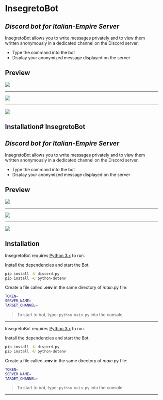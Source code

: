 # InsegretoBot
## _Discord bot for Italian-Empire Server_

InsegretoBot allows you to write messages privately and to view them
written anonymously in a dedicated channel on the Discord server.

- Type the command into the bot
- Display your anonymized message displayed on the server

## Preview

![](https://i.imgur.com/oDeIjqC.png)

-------------

![](https://i.imgur.com/5RhRNwh.png)

-------------

![](https://i.imgur.com/D3VmbV1.png)

## Installation# InsegretoBot
## _Discord bot for Italian-Empire Server_

InsegretoBot allows you to write messages privately and to view them
written anonymously in a dedicated channel on the Discord server.

- Type the command into the bot
- Display your anonymized message displayed on the server

## Preview

![](https://i.imgur.com/oDeIjqC.png)

-------------

![](https://i.imgur.com/5RhRNwh.png)

-------------

![](https://i.imgur.com/D3VmbV1.png)

## Installation

InsegretoBot requires [Python 3.x](https://www.python.org/downloads/) to run.

Install the dependencies and start the Bot.

```sh
pip install -U discord.py
pip install -U python-dotenv
```

Create a file called **.env** in the same directory of *main*.py file:

```sh
TOKEN=
SERVER_NAME=
TARGET_CHANNEL=
```


> To start to bot, type: `python main.py` into the console.

---

InsegretoBot requires [Python 3.x](https://www.python.org/downloads/) to run.

Install the dependencies and start the Bot.

```sh
pip install -U discord.py
pip install -U python-dotenv
```

Create a file called **.env** in the same directory of *main*.py file:

```sh
TOKEN=
SERVER_NAME=
TARGET_CHANNEL=
```


> To start to bot, type: `python main.py` into the console.

---
